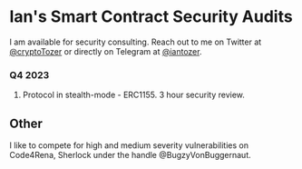 # Ian's Smart Contract Security Audits

I am available for security consulting. Reach out to me on Twitter at [@cryptoTozer](https://twitter.com/cryptoTozer) or directly on Telegram at [@iantozer](https://t.me/iantozer).

### Q4 2023

1. Protocol in stealth-mode - ERC1155. 3 hour security review.

## Other

I like to compete for high and medium severity vulnerabilities on Code4Rena, Sherlock under the handle @BugzyVonBuggernaut.
